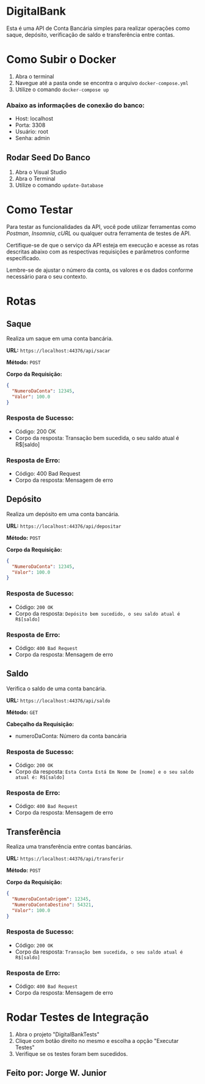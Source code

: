 # DigitalBank

Esta é uma API de Conta Bancária simples para realizar operações como saque, depósito, verificação de saldo e transferência entre contas.
# Como Subir o Docker

1. Abra o terminal
2. Navegue até a pasta onde se encontra o arquivo `docker-compose.yml`
3. Utilize o comando `docker-compose up`

### Abaixo as informações de conexão do banco:

* Host: localhost
* Porta: 3308
* Usuário: root
* Senha: admin

## Rodar Seed Do Banco

1. Abra o Visual Studio
2. Abra o Terminal
3. Utilize o comando `update-Database`

# Como Testar

Para testar as funcionalidades da API, você pode utilizar ferramentas como *Postman*, *Insomnia*, *cURL* ou qualquer outra ferramenta de testes de API.

Certifique-se de que o serviço da API esteja em execução e acesse as rotas descritas abaixo com as respectivas requisições e parâmetros conforme especificado.

Lembre-se de ajustar o número da conta, os valores e os dados conforme necessário para o seu contexto.
# Rotas
## Saque

Realiza um saque em uma conta bancária.

**URL:** `https://localhost:44376/api/sacar`

**Método:** `POST`

**Corpo da Requisição:**

```json
{
  "NumeroDaConta": 12345,
  "Valor": 100.0
}
```
### Resposta de Sucesso:

* Código: 200 OK
* Corpo da resposta: Transação bem sucedida, o seu saldo atual é R$[saldo]

### Resposta de Erro:

* Código: 400 Bad Request
* Corpo da resposta: Mensagem de erro


## Depósito

Realiza um depósito em uma conta bancária.

**URL:** `https://localhost:44376/api/depositar`

**Método:** `POST`

**Corpo da Requisição:**

```json
{
  "NumeroDaConta": 12345,
  "Valor": 100.0
}
```

### Resposta de Sucesso:

* Código: `200 OK`
* Corpo da resposta: `Depósito bem sucedido, o seu saldo atual é R$[saldo]`
### Resposta de Erro:

* Código: `400 Bad Request`
* Corpo da resposta: Mensagem de erro


## Saldo
Verifica o saldo de uma conta bancária.

**URL:** `https://localhost:44376/api/saldo`

**Método:** `GET`

**Cabeçalho da Requisição:**
* numeroDaConta: Número da conta bancária

### Resposta de Sucesso:

* Código: `200 OK`
* Corpo da resposta: `Esta Conta Está Em Nome De [nome] e o seu saldo atual é: R$[saldo]`

### Resposta de Erro:

* Código: `400 Bad Request`
* Corpo da resposta: Mensagem de erro


## Transferência
Realiza uma transferência entre contas bancárias.

**URL:** `https://localhost:44376/api/transferir`

**Método:** `POST`

**Corpo da Requisição:**

```json
{
  "NumeroDaContaOrigem": 12345,
  "NumeroDaContaDestino": 54321,
  "Valor": 100.0
}
```

### Resposta de Sucesso:

* Código: `200 OK`
* Corpo da resposta: `Transação bem sucedida, o seu saldo atual é R$[saldo]`

### Resposta de Erro:

* Código: `400 Bad Request`
* Corpo da resposta: Mensagem de erro

# Rodar Testes de Integração

1. Abra o projeto "DigitalBankTests"
2. Clique com botão direito no mesmo e escolha a opção "Executar Testes"
3. Verifique se os testes foram bem sucedidos.

## Feito por: Jorge W. Junior
